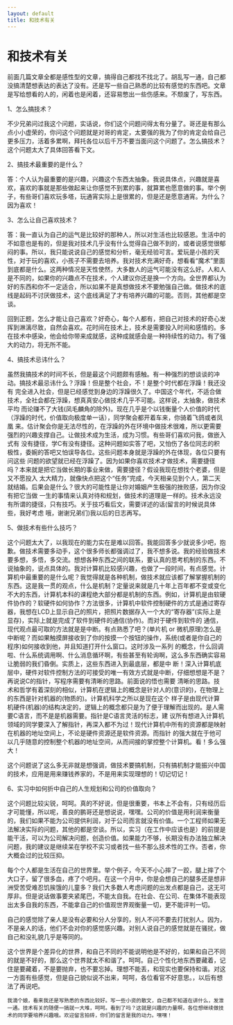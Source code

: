 ```yaml
---
layout: default
title: 和技术有关
---
```


和技术有关
=========
前面几篇文章全都是感性型的文章，搞得自己都找不找北了。胡乱写一通，自己都没搞清楚想表达的表达了没有。还是写一些自己熟悉的比较有感觉的东西吧。文章是写给想看的人的，闲着也是闲着，还容易憋出一些伤感来。不颓废了，写东西。

1、怎么搞技术？

不少兄弟问过我这个问题，实话说，你们这个问题问得太有分量了。哥还是有那么点小小虚荣的，你问这个问题就是对哥的肯定，太要强的我为了你的肯定会给自己 更多压力，活着多累啊，拜托各位以后千万不要当面问这个问题了。怎么搞技术？这个问题太大了具体回答看下文。

2、搞技术最重要的是什么？

答：个人认为最重要的是兴趣，兴趣这个东西太抽象。我说具体点，兴趣就是喜欢，喜欢的事就是那些做起来让你感觉不到累的事，就算累也愿意做的事。举个例子，有些哥们喜欢玩多塔，玩通宵实际上是很累的，但是还是愿意通宵。为什么？因为喜欢！

3、怎么让自己喜欢技术？

答：我一直认为自己的运气是比较好的那种人，所以对生活也比较感恩。生活中的不如意也是有的，但是我对技术几乎没有什么觉得自己做不到的，或者说感觉很郁 闷的事。所以，我只能说说自己的感觉和分析，毫无经验可言。爱玩是小孩的天性，对于玩的喜欢，小孩子不需要去培养。我对技术充满好奇，想看看“魔术”里面 到底都是什么。这两种情况是天性使然，大多数人的运气可能没有这么好。人和人是不同的，如果你的兴趣点不在技术，个人建议你还是换一个方向。全世界都认为 好的东西和你不一定适合，所以如果不是真想做技术不要勉强自己做。做技术的底线是起码不讨厌做技术，这个底线满足了才有培养兴趣的可能。否则，其他都是空谈。

回到正题，怎么才能让自己喜欢？好奇心，每个人都有，把自己对技术的好奇心发挥到淋漓尽致，自然会喜欢。花时间在技术上，技术是需要投入时间和感情的。多在技术中感染，他会给你带来成就感，这种成就感会是一种持续性的动力。有了强大的动力，将无所不能。

4、搞技术忌讳什么？

虽然我搞技术的时间不长，但是最这个问题颇有感触。有一种强烈的想谈谈的冲动。搞技术最忌讳什么？浮躁！但是整个社会，不！是整个时代都在浮躁！我还没有 完全进入社会，但是已经感觉到身边的浮躁很久了。中国这个年代，不适合做技术，全社会都在浮躁，想真真安心做技术几乎不可能。这样说，太抽象，做技术平均 而论赚不了大钱(凤毛麟角的除外)。现在几乎是个以钱衡量个人价值的时代（浮躁的时代，价值取向极度单一话），同学聚会都开着车来，你骑着飞鸽或者凤凰 来。估计聚会你是无法尽性的，在浮躁的外在环境中做技术很难，所以更需要强烈的兴趣支撑自己。让做技术成为生活，成为习惯。有些哥们喜欢问我，做嵌入式有 没有捷径，学C有没有捷径。这种问题如实答了吧，又怕伤了各位同志的积极性，委婉的答吧又怕误导各位。这些问题本身就是浮躁的外在体现，各位只要有问这些 问题的欲望就已经在浮躁了。因为如果你喜欢技术才做技术，需要捷径吗？本来就是把它当做长期的事业来做，需要捷径？假设我现在想找个老婆，但是又不愿投入 太大精力，就像快点把这个“任务”完成，今天相亲见到个人，第二天就结婚。后果会是什么？很大的可能性是让你对婚姻产生极强的挫败感，因为你没有把它当做 一生的事情来认真对待和规划，做技术的道理是一样的。技术永远没有所谓的捷径，只有技巧。关于技巧看后文，需要详述的话(留言的时候说具体些，我好考虑 哦，谢谢兄弟们)我以后的日志再写。

5、做技术有些什么技巧？

这个问题太大了，以我现在的能力实在是难以回答。我能回答多少就说多少吧，抱歉。做技术需要多动手，这个很多师长都强调过了，我不想多说。我的经验做技术 要多想，多悟，多交流。想想各种东西之间的联系，要认真的思考机制的东西。不说抽象的，说点具体的。我对计算机比较感兴趣，也做了一段时间，有点感觉。计 算机中最重要的是什么呢？我觉得就是各种机制，做技术就应该都了解掌握机制的东西。这是我一贯的观点，什么是机制？定量说来就是几十年上百年都不变或变化 不大的东西，计算机本科的课程绝大部分都是机制的东西。例如，计算机是由软硬件协作的？软硬件如何协作？方法很多，计算机中软件控制硬件的方式是通过寄存 器，我想在LCD上显示自己的照片，把照片数据存入一个大的“寄存器”(实际上是显存)，实际上就是完成了软件到硬件的通信(协作)。而对于硬件到软件的 通信，现代观点最可取的方法就是是中断。有点熟悉了吧？(单片机 or    微机原理)怎么是中断呢？而如果触摸屏接收到了你的按摸一个按钮的操作，系统(或者是你自己的程序)如何接收到他，并且知道打开什么窗口。这时涉及一系列 的概念，什么回调啦、什么系统调用啊、什么消息循环啊，有些甚至有轮询啊，这么多东西确实容易让脆弱的我们昏倒。实质上，这些东西进入到最底层，都是中 断！深入计算机底层中，硬件对软件控制方法的可接受的唯一有效方式就是中断，仔细想想是不是？再说说C的指针，写程序需要有清晰的思路。前面说的悟也需要 清晰的思路。技术和哲学有着深刻的相似，计算机在逻辑上的概念是针对人的(意识的)，在物理上的东西是针对机器的(物质的)。计算机科学之所以是现在这个 样子是由现代计算机硬件(机器)的结构决定的，逻辑上的概念都只是为了便于理解而出现的。是人需要C语言，而不是是机器需要。指针是C语言灵活的标志，建 议所有想进入计算机领域的同学要深入了解指针，再深入都不为过！现代计算机中所有的资源都是映射在机器的地址空间上，不论是硬件资源还是软件资源。而指针 的强大就在于他可以几乎随意的控制整个机器的地址空间，从而间接的掌控整个计算机。看！多么强大！

这个问题说了这么多无非就是想强调，做技术要搞机制，只有搞机制才能振兴中国的技术，应用是用来赚钱养家的，不是用来实现理想的！切记切记！

6、实习中如何折中自己的人生规划和公司的价值取向？

这个问题比较尖锐，呵呵。真的不好说，但是很重要，书本上不会有，只有经历后才可能懂，所以呢，善良的鹏哥还是想说说，嘿嘿。公司的价值是用利润来衡量 的，我们如果不能为公司提供利润，对于公司而言就没有价值。一个工程师如果无法解决实际的问题，其他的都是空谈。所以，实习（在工作中应该也是）的前提是 能干活，可以为公司解决问题，创造价值。如果能力不够，长期没有办法独立解决问题，我的建议是继续呆在学校不实习或者找一些不那么技术性的工作。否者，你 大概会过的比较压抑。

每个个人都是生活在自己的世界里。举个例子，今天不小心摔了一跤，腿上摔了个大口子，留了很多血，疼了个吧月。在这一个月中，你是会想自己的腿多还是想非 洲受苦受难忍饥挨饿的儿童多？我们大多数人考虑问题的出发点都是自己，这无可厚非。但是说话做事要夹紧尾巴，不能太自我。在社会、在公司、在集体不能表现 出太多自我的东西，不能拿自己的价值观世界观衡量一切，更不能评判一切。

自己的感觉除了亲人是没有必要和分人分享的，别人不问不要去打扰别人。因为，不是亲人的话，他们不会对你的感觉感兴趣。对别人说自己的感觉就是在骚扰，做自己和没礼貌几乎是等同的。

这个世界是个差异化的世界，和自己不同的不能说明他是不好的，如果和自己不同的就是不好的，那么这个世界就太不和谐了。呵呵。自己个性化地东西要藏着，记 住是要藏着，不是要抛弃，也不要忘掉。理想不能丢，和现实也要保持和谐。对这一方面有些感觉，但是自己貌似说不出来，呵呵，各位看官不好意思。，以后有想 法了再说吧。

    我滴个娘，看来我还是写熟悉的东西比较好。写一些小资的散文，自己都不知道在讲什么，发泄一通。技术有关的随便一搞就一大堆，呵呵。看到了吗？这就是兴趣的力量啊，各位想继续做技术的同学要培养兴趣哦。欢迎留言拍砖，你们的留言是我的动力。嘿嘿！
